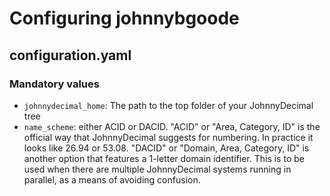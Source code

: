 # Configuring johnnybgoode

## configuration.yaml

### Mandatory values

- `johnnydecimal_home`: The path to the top folder of your JohnnyDecimal tree
- `name_scheme`: either ACID or DACID. "ACID" or "Area, Category, ID" is the official way that JohnnyDecimal suggests for numbering. In practice it looks like 26.94 or 53.08. "DACID" or "Domain, Area, Category, ID" is another option that features a 1-letter domain identifier. This is to be used when there are multiple JohnnyDecimal systems running in parallel, as a means of avoiding confusion.
